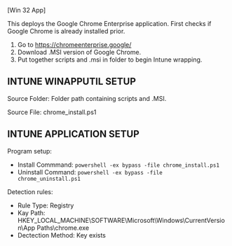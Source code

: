 [Win 32 App]

This deploys the Google Chrome Enterprise application. First checks if Google Chrome is already installed prior.   
1. Go to https://chromeenterprise.google/ 
2. Download .MSI version of Google Chrome. 
3. Put together scripts and .msi in folder to begin Intune wrapping.

**INTUNE WINAPPUTIL SETUP**
---------------------
Source Folder: Folder path containing scripts and .MSI. 

Source File: chrome_install.ps1

**INTUNE APPLICATION SETUP**
----------------------------
Program setup:
- Install Commmand: ```powershell -ex bypass -file chrome_install.ps1```
- Uninstall Command: ```powershell -ex bypass -file chrome_uninstall.ps1``` 

Detection rules:
- Rule Type: Registry
- Kay Path: HKEY_LOCAL_MACHINE\SOFTWARE\Microsoft\Windows\CurrentVersion\App Paths\chrome.exe
- Dectection Method: Key exists






